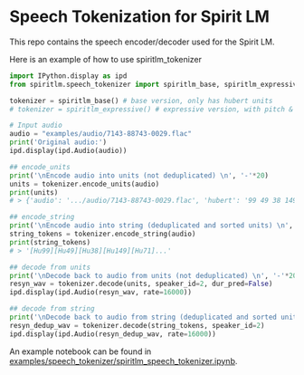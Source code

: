 # Speech Tokenization for Spirit LM

This repo contains the speech encoder/decoder used for the Spirit LM.

Here is an example of how to use spiritlm_tokenizer

```python
import IPython.display as ipd
from spiritlm.speech_tokenizer import spiritlm_base, spiritlm_expressive

tokenizer = spiritlm_base() # base version, only has hubert units
# tokenizer = spiritlm_expressive() # expressive version, with pitch & style units

# Input audio
audio = "examples/audio/7143-88743-0029.flac"
print('Original audio:')
ipd.display(ipd.Audio(audio))

## encode_units
print('\nEncode audio into units (not deduplicated) \n', '-'*20)
units = tokenizer.encode_units(audio)
print(units)
# > {'audio': '.../audio/7143-88743-0029.flac', 'hubert': '99 49 38 149 149 71...'}

## encode_string
print('\nEncode audio into string (deduplicated and sorted units) \n', '-'*20)
string_tokens = tokenizer.encode_string(audio)
print(string_tokens)
# > '[Hu99][Hu49][Hu38][Hu149][Hu71]...'

## decode from units
print('\nDecode back to audio from units (not deduplicated) \n', '-'*20)
resyn_wav = tokenizer.decode(units, speaker_id=2, dur_pred=False)
ipd.display(ipd.Audio(resyn_wav, rate=16000))

## decode from string
print('\nDecode back to audio from string (deduplicated and sorted units) \n', '-'*20)
resyn_dedup_wav = tokenizer.decode(string_tokens, speaker_id=2)
ipd.display(ipd.Audio(resyn_dedup_wav, rate=16000))
```

An example notebook can be found in [examples/speech_tokenizer/spiritlm_speech_tokenizer.ipynb](../../examples/speech_tokenizer/spiritlm_speech_tokenizer.ipynb).